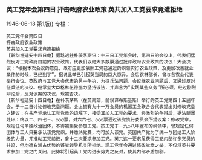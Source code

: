 ### 英工党年会第四日  抨击政府农业政策  英共加入工党要求竟遭拒绝

1946-06-18
第1版()
专栏：

    英工党年会第四日
    抨击政府农业政策
    英共加入工党要求竟遭拒绝
    【新华社延安十四日电】据路透社朴茨茅斯讯：十三日工党年会时，第四日的会议上，代表们猛烈反对工党政府目前的农业政策，代表们以绝大多数票通过批评政府农业政策的决议：大会决议：“根据本次会议的意见，政府应更加依照工党已通过的纲领实行农业政策，及更加改善就业条件的时候，已经到了”。据说此举已引起英当局的巨大惊异。会后农林部长，曾与各农业代表举行会议。英政府与工党大会代表的另一争执，为征兵法问题。会议继农业问题后，又通过反对征兵法的决议。但掌玺大臣格林伍德亟力坚持该法，并声言为“实践某些义务”所必须。经过剧烈辩论后，反对该案的决议，现被否决。
    【新华社延安十四日电】在朴茨茅斯（在英南部，前误译布斯圣斯）举行的英工党第四十五届年会，于十二日讨论修改党章问题。会上拥有九十一万会员的机器工会联合会代表提出对修改党章之建议：在共产党承认工党党章的谅解下，接受其加入工党的要求。经激烈的争辩后，据法新闻处讯：终以二、四七三、○○○票，对六六七、○○○票通过该党执行委员会所提议案：修改党章，规定任何单独政治团体，不得被接受参加工党。按工党于一九○八年宣布的纲领中，曾规定任何团体与工人只要承认该党党纲，并缴纳党费，均可加入该党。英国共产党为了统一与团结工人阶级的力量，并推动工党前进，曾十二次要求参加工党。英共这一要求虽获得工党内部许多党员的共鸣，但均遭右派占优势的该党领导机关所拒绝。现工党年会通过修改党章之举，不仅将英共要求参加工党之门关闭，此势将引起英工党内进步势力之反对，使其内部矛盾加剧。
